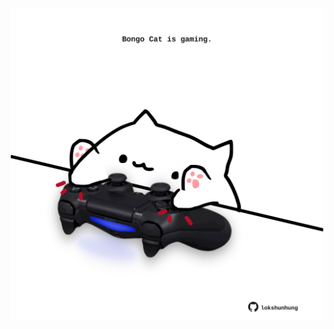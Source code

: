 <!-- built at 19/07/2021, 22:01:48 UTC -->
<p align="center">
  <img width="500" height="500" src="./ReadmeImage.svg">
</p>
